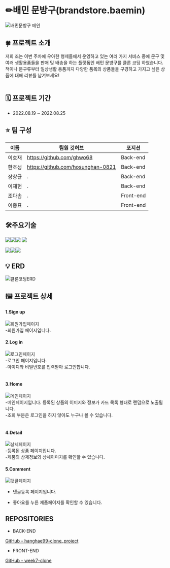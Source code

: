 # ✏배민 문방구(brandstore.baemin)
![배민문방구 메인](https://user-images.githubusercontent.com/108935929/186658400-d7cdae7f-e91c-4314-8383-d319e04663e9.PNG)

## ****🍀 프로젝트 소개****

 저희 조는 이번 주차에 우아한 형제들에서 운영하고 있는 여러 가지 서비스 중에 문구 및 여러 생활용품들을 판매 및 배송을 하는 플랫폼인 배민 문방구를 클론 코딩 하였습니다.<br>
 책이나 문구류부터 일상생활 용품까지 다양한 품목의 상품들을 구경하고 가지고 싶은 상품에 대해 리뷰를 남겨보세요!<br><br>

## ****🗓 프로젝트 기간****

- 2022.08.19 ~ 2022.08.25

## ****⭐️ 팀 구성****

|이름|팀원 깃허브|포지션|
|---|---|---|
|이호재|https://github.com/ghwo68|Back-end|
|한호성|https://github.com/hosunghan-0821|Back-end|
|장창균|.|Back-end|
|이재헌|.|Back-end|
|조다솜|.|Front-end|
|이중표|.|Front-end|




## ****🛠주요기술****


<img src="https://img.shields.io/badge/java-007396?style=for-the-badge&logo=java&logoColor=white"><img src="https://img.shields.io/badge/react-61DAFB?style=for-the-badge&logo=react&logoColor=black"><img src="https://img.shields.io/badge/amazonaws-232F3E?style=for-the-badge&logo=amazonaws&logoColor=white">
<img src="https://img.shields.io/badge/gradle-02303A?style=for-the-badge&logo=gradle&logoColor=white">


<img src="https://img.shields.io/badge/springboot-6DB33F?style=for-the-badge&logo=springboot&logoColor=white"><img src="https://img.shields.io/badge/spring-6DB33F?style=for-the-badge&logo=spring&logoColor=white"><img src="https://img.shields.io/badge/firebase-FFCA28?style=for-the-badge&logo=firebase&logoColor=white">

    
## ****💡 ERD****
![클론코딩ERD](https://user-images.githubusercontent.com/108935929/186642377-91323573-9313-427c-9961-b0f613cc8fb5.png)




## ****🖼️ 프로젝트 상세****

#### 1.Sign up
![회원가입페이지](https://user-images.githubusercontent.com/108935929/186649918-70a22fa2-325f-454f-8af4-3f1929515c8b.PNG)
<br>
-회원가입 페이지입니다.<br>

#### 2.Log in
![로그인페이지](https://user-images.githubusercontent.com/108935929/186649841-7e16a7b2-704e-4d33-a885-5e9be37057a1.PNG)
<br>
-로그인 페이지입니다.<br>
-아이디와 비밀번호를 입력받아 로그인합니다.<br><br>

#### 3.Home
![메인페이지](https://user-images.githubusercontent.com/108935929/186649752-0bcd1b1b-0890-4089-9990-efa8cade1745.PNG)
<br>
-메인페이지입니다. 등록된 상품의 이미지와 정보가 카드 목록 형태로 랜덤으로 노출됩니다.<br>
-조회 부분은 로그인을 하지 않아도 누구나 볼 수 있습니다.<br><br>


#### 4.Detail
![상세페이지](https://user-images.githubusercontent.com/108935929/186657948-cb58d5d7-decd-4579-a1ac-110e090e894b.PNG)
<br>
-등록된 상품 페이지입니다.<br>
-제품의 상제정보와 상세이미지를 확인할 수 있습니다.<br>

#### 5.Comment
![댓글페이지](https://user-images.githubusercontent.com/108935929/186658012-eda89772-2b6b-45e5-855f-9a3135f757fc.PNG)
<br>
- 댓글등록 페이지입니다.<br>


- 좋아요를 누른 제품페이지를 확인할 수 있습니다. <br>



## REPOSITORIES
- BACK-END

[GitHub - 
hanghae99-clone_project](https://github.com/hosunghan-0821/hanghae99-clone_project/tree/develop)

- FRONT-END

[GitHub - week7-clone](https://github.com/bita5000/week7-clone)<br><br>

